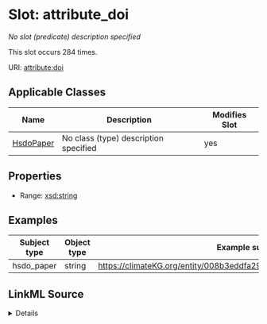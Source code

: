 

# Slot: attribute_doi


_No slot (predicate) description specified_






This slot occurs 284 times.


URI: [attribute:doi](http://attribute.org/doi)



<!-- no inheritance hierarchy -->





## Applicable Classes

| Name | Description | Modifies Slot |
| --- | --- | --- |
| [HsdoPaper](../classes/HsdoPaper.md) | No class (type) description specified |  yes  |







## Properties

* Range: [xsd:string](http://www.w3.org/2001/XMLSchema#string)






## Examples

| Subject type | Object type | Example subject | Example object | Occurrences |
| --- | --- | --- | --- | --- |
| hsdo_paper | string | https://climateKG.org/entity/008b3eddfa29b8dc6e8d97472e4526bec2c9c2cb | 10.1093/icesjms/fsr010 | 284 |




## LinkML Source

<details>

```yaml
name: attribute_doi
annotations:
  count:
    tag: count
    value: 284
description: No slot (predicate) description specified
examples:
- description: hsdo_paper→string
  object:
    example_object: 10.1093/icesjms/fsr010
    example_object_type: string
    example_predicate: attribute:doi
    example_subject: https://climateKG.org/entity/008b3eddfa29b8dc6e8d97472e4526bec2c9c2cb
    example_subject_type: hsdo_paper
from_schema: climatepub4-kg
rank: 1000
slot_uri: attribute:doi
alias: attribute_doi
domain_of:
- hsdo_paper
range: string

```
</details>